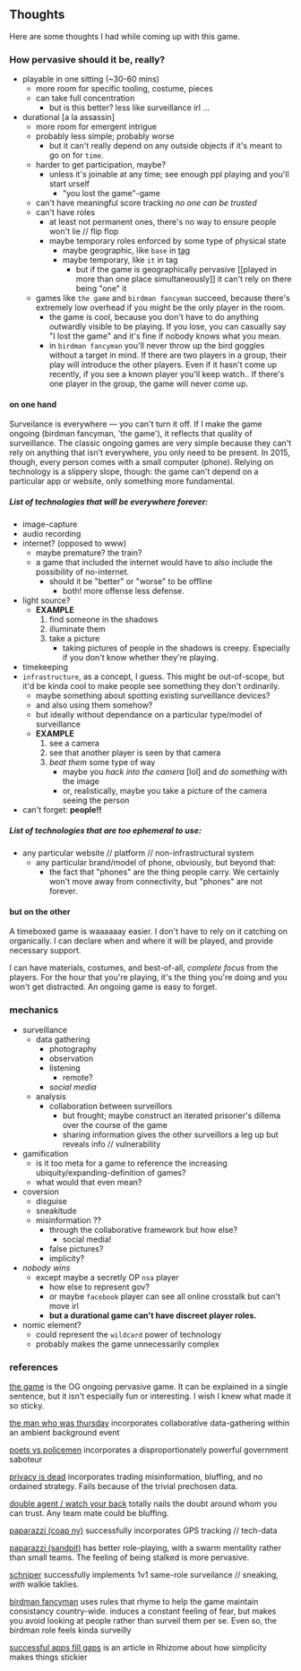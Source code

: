 ## Thoughts

Here are some thoughts I had while coming up with this game.

### How pervasive should it be, really?

*   playable in one sitting (~30-60 mins)
    *   more room for specific tooling, costume, pieces
    *   can take full concentration
        *   but is this better? less like surveillance irl ...
*   durational [a la assassin]
    *   more room for emergent intrigue
    *   probably less simple; probably worse
        *   but it can't really depend on any outside objects if it's meant to go on for `time`.
    *   harder to get participation, maybe?
        *   unless it's joinable at any time; see enough ppl playing and you'll start urself
            *   "you lost the game"-game
    *   can't have meaningful score tracking *no one can be trusted*
    *   can't have roles
        *   at least not permanent ones, there's no way to ensure people won't lie // flip flop
        *   maybe temporary roles enforced by some type of physical state
            *   maybe geographic, like `base` in [tag](http://en.wikipedia.org/wiki/Tag_(game)#Base_and_truce_terms)
            *   maybe temporary, like `it` in tag
                *   but if the game is geographically pervasive [[played in more than one place simultaneously]] it can't rely on there being "one" it
    *   games like `the game` and `birdman fancyman` succeed, because there's extremely low overhead if you might be the only player in the room.
        *   the game is cool, because you don't have to do anything outwardly visible to be playing. If you lose, you can casually say "I lost the game" and it's fine if nobody knows what you mean.
        *   in `birdman fancyman` you'll never throw up the bird goggles without a target in mind. If there are two players in a group, their play will introduce the other players. Even if it hasn't come up recently, if you see a known player you'll keep watch.. If there's one player in the group, the game will never come up.

#### on one hand

Surveilance is everywhere — you can't turn it off. If I make the game ongoing (birdman fancyman, 'the game'), it reflects that quality of surveillance. The classic ongoing games are very simple because they can't rely on anything that isn't everywhere, you only need to be present. In 2015, though, every person comes with a small computer (phone). Relying on technology is a slippery slope, though: the game can't depend on a particular app or website, only something more fundamental.

##### List of technologies that will be everywhere forever:

*   image-capture
*   audio recording
*   internet? (opposed to www)
    *   maybe premature? the train?
    *   a game that included the internet would have to also include the possibility of no-internet.
        *   should it be "better" or "worse" to be offline
            *   both! more offense less defense.
*   light source?
    *   **EXAMPLE**
        1.  find someone in the shadows
        1.  illuminate them
        1.  take a picture
            *   taking pictures of people in the shadows is creepy. Especially if you don't know whether they're playing.
*   timekeeping
*   `infrastructure`, as a concept, I guess. This might be out-of-scope, but it'd be kinda cool to make people see something they don't ordinarily.
    *   maybe something about spotting existing surveillance devices?
    *   and also using them somehow?
    *   but ideally without dependance on a particular type/model of surveillance
    *   **EXAMPLE**
        1.  see a camera
        2.  see that another player is seen by that camera
        3.  *beat them* some type of way
            *   maybe you *hack into the camera* [lol] and *do something* with the image
            *   or, realistically, maybe you take a picture of the camera seeing the person
*   can't forget: **people!!**

##### List of technologies that are too ephemeral to use:

*   any particular website // platform // non-infrastructural system
    *   any particular brand/model of phone, obviously, but beyond that:
        *   the fact that "phones" are the thing people carry. We certainly won't move away from connectivity, but "phones" are not forever.

#### but on the other

A timeboxed game is waaaaaay easier. I don't have to rely on it catching on organically. I can declare when and where it will be played, and provide necessary support.

I can have materials, costumes, and best-of-all, *complete focus* from the players. For the hour that you're playing, it's the thing you're doing and you won't get distracted. An ongoing game is easy to forget.

### mechanics

*   surveillance
    *   data gathering
        *   photography
        *   observation
        *   listening
            *   remote?
        *   _social media_
    *   analysis
        *   collaboration between surveillors
            *   but frought; maybe construct an iterated prisoner's dillema over the course of the game
            *   sharing information gives the other surveillors a leg up but reveals info // vulnerability
*   gamification
    *   is it too meta for a game to reference the increasing ubiquity/expanding-definition of games?
    *   what would that even mean?
*   coversion
    *   disguise
    *   sneakitude
    *   misinformation ??
        *   through the collaborative framework but how else?
            *   social media!
        *   false pictures?
        *   implicity?
*   *nobody wins*
    *   except maybe a secretly OP `nsa` player
        *   how else to represent gov?
        *   or maybe `facebook` player can see all online crosstalk but can't move irl
        *   **but a durational game can't have discreet player roles.**
*   nomic element?
    *   could represent the `wildcard` power of technology
    *   probably makes the game unnecessarily complex

### references

[the game](http://en.wikipedia.org/wiki/The_Game_(mind_game)) is the OG ongoing pervasive game. It can be explained in a single sentence, but it isn't especially fun or interesting. I wish I knew what made it so sticky.

[the man who was thursday](http://ludocity.org/wiki/The_Man_Who_Was_Thursday) incorporates collaborative data-gathering within an ambient background event

[poets vs policemen](http://ludocity.org/wiki/Poets_versus_Policemen) incorporates a disproportionately powerful government saboteur

[privacy is dead](http://ludocity.org/wiki/Privacy_Is_Dead) incorporates trading misinformation, bluffing, and no ordained strategy. Fails because of the trivial prechosen data.

[double agent / watch your back](http://ludocity.org/wiki/Double_Agent_/_Watch_Your_Back) totally nails the doubt around whom you can trust. Any team mate could be bluffing.

[paparazzi (coap ny)](http://comeoutandplay.org/2009_paparazzi.php) successfully incorporates GPS tracking // tech-data

[paparazzi (sandpit)](http://ludocity.org/wiki/Paparazzi) has better role-playing, with a swarm mentality rather than small teams. The feeling of being stalked is more pervasive.

[schniper](http://ludocity.org/wiki/Schniper) successfully implements 1v1 same-role surveilance // sneaking, *with* walkie taklies.

[birdman fancyman](http://www.urbandictionary.com/define.php?term=Bird-Man+%5Bthe+game%5D) uses rules that rhyme to help the game maintain consistancy country-wide. induces a constant feeling of fear, but makes you avoid looking at people rather than surveil them per se. Even so, the birdman role feels kinda surveilly

[successful apps fill gaps](http://rhizome.org/editorial/2014/apr/4/successful-apps-fill-gaps/) is an article in Rhizome about how simplicity makes things stickier


